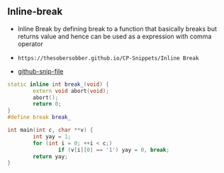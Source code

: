 
## Inline-break

- Inline Break by defining break to a function that basically breaks but returns value and hence can be used as a expression with comma operator
- ```
  https://thesobersobber.github.io/CP-Snippets/Inline Break
  ```
- [github-snip-file](https://github.com/theSoberSobber/CP-Snippets/blob/main/snippets.json#L314)

```cpp
static inline int break_(void) {
        extern void abort(void);
        abort();
        return 0;
}
#define break break_

int main(int c, char **v) {
        int yay = 1;
        for (int i = 0; ++i < c;)
                if (v[i][0] == '1') yay = 0, break;
        return yay;
}

```
